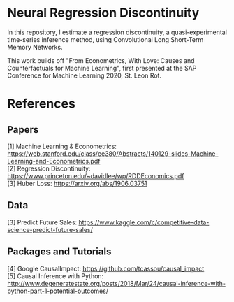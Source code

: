 # Neural Regression Discontinuity
In this repository, I estimate a regression discontinuity, a quasi-experimental time-series inference method, using Convolutional Long Short-Term Memory Networks.

This work builds off "From Econometrics, With Love: Causes and Counterfactuals for Machine Learning", first presented at the SAP Conference for Machine Learning 2020, St. Leon Rot.

# References
## Papers
[1] Machine Learning & Econometrics: https://web.stanford.edu/class/ee380/Abstracts/140129-slides-Machine-Learning-and-Econometrics.pdf <br/>
[2] Regression Discontinuity: https://www.princeton.edu/~davidlee/wp/RDDEconomics.pdf <br/>
[3] Huber Loss: https://arxiv.org/abs/1906.03751


## Data
[3] Predict Future Sales: https://www.kaggle.com/c/competitive-data-science-predict-future-sales/ <br/>

## Packages and Tutorials
[4] Google CausalImpact: https://github.com/tcassou/causal_impact <br/>
[5] Causal Inference with Python: http://www.degeneratestate.org/posts/2018/Mar/24/causal-inference-with-python-part-1-potential-outcomes/ <br/>


